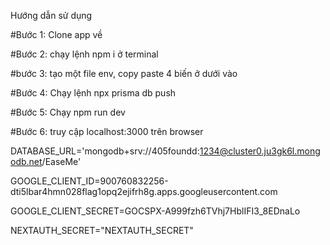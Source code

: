 Hướng dẫn sử dụng

#Bước 1: Clone app về

#Bước 2: chạy lệnh npm i ở terminal

#bước 3: tạo một file env, copy paste 4 biến ở dưới vào

#Bước 4: Chạy lệnh npx prisma db push

#Bước 5: Chạy npm run dev

#Bước 6: truy cập localhost:3000 trên browser



DATABASE_URL='mongodb+srv://405foundd:1234@cluster0.ju3gk6l.mongodb.net/EaseMe'

GOOGLE_CLIENT_ID=900760832256-dti5lbar4hmn028flag1opq2ejifrh8g.apps.googleusercontent.com

GOOGLE_CLIENT_SECRET=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

NEXTAUTH_SECRET="NEXTAUTH_SECRET"
